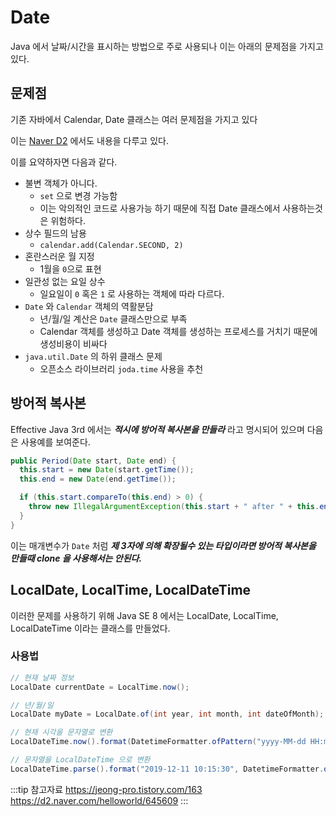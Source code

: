# Date

Java 에서 날짜/시간을 표시하는 방법으로 주로 사용되나 이는 아래의 문제점을 가지고 있다.

## 문제점

기존 자바에서 Calendar, Date 클래스는 여러 문제점을 가지고 있다

이는 [Naver D2](https://d2.naver.com/helloworld/645609) 에서도 내용을 다루고 있다.

이를 요약하자면 다음과 같다.

* 불변 객체가 아니다.
  * `set` 으로 변경 가능함
  * 이는 악의적인 코드로 사용가능 하기 때문에 직접 Date 클래스에서 사용하는것은 위험하다.
* 상수 필드의 남용
  * `calendar.add(Calendar.SECOND, 2)`
* 혼란스러운 월 지정
  * 1월을 `0`으로 표현
* 일관성 없는 요일 상수
  * 일요일이 `0` 혹은 `1` 로 사용하는 객체에 따라 다르다.
* `Date` 와 `Calendar` 객체의 역활분담
  * 년/월/일 계산은 `Date` 클래스만으로 부족
  * Calendar 객체를 생성하고 Date 객체를 생성하는 프로세스를 거치기 때문에 생성비용이 비싸다
* `java.util.Date` 의 하위 클래스 문제
  * 오픈소스 라이브러리 `joda.time` 사용을 추천

## 방어적 복사본

Effective Java 3rd 에서는 _**적시에 방어적 복사본을 만들라**_ 라고 명시되어 있으며 다음은 사용예를 보여준다.

```java
public Period(Date start, Date end) {
  this.start = new Date(start.getTime());
  this.end = new Date(end.getTime());

  if (this.start.compareTo(this.end) > 0) {
    throw new IllegalArgumentException(this.start + " after " + this.end);
  }
}
```

이는 매개변수가 `Date` 처럼 _**제 3자에 의해 확장될수 있는 타입이라면 방어적 복사본을 만들때 clone 을 사용해서는 안된다.**_

## LocalDate, LocalTime, LocalDateTime <Badge text="Java SE 1.8+"/>

이러한 문제를 사용하기 위해 Java SE 8 에서는 LocalDate, LocalTime, LocalDateTime 이라는 클래스를 만들었다.

### 사용법

```java
// 현재 날짜 정보
LocalDate currentDate = LocalTime.now();

// 년/월/일
LocalDate myDate = LocalDate.of(int year, int month, int dateOfMonth);
```

```java
// 현재 시각을 문자열로 변환
LocalDateTime.now().format(DatetimeFormatter.ofPattern("yyyy-MM-dd HH:mm:ss"));

// 문자열을 LocalDateTime 으로 변환
LocalDateTime.parse().format("2019-12-11 10:15:30", DatetimeFormatter.ofPattern("yyyy-MM-dd HH:mm:ss"));

```

:::tip 참고자료
<https://jeong-pro.tistory.com/163>  
<https://d2.naver.com/helloworld/645609>
:::
